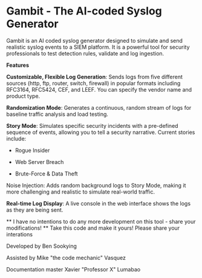 # Gambit - The AI-coded Syslog Generator

Gambit is an AI coded syslog generator designed to simulate and send realistic syslog events to a SIEM platform.  It is a powerful tool for security professionals to test detection rules, validate and log ingestion. 

**Features**

**Customizable, Flexible Log Generation**: Sends logs from five different sources (http, ftp, router, switch, firewall) in popular formats including RFC3164, RFC5424, CEF, and LEEF. You can specify the vendor name and product type.

**Randomization Mode**: Generates a continuous, random stream of logs for baseline traffic analysis and load testing.

**Story Mode**: Simulates specific security incidents with a pre-defined sequence of events, allowing you to tell a security narrative. Current stories include:

  - Rogue Insider
  
  - Web Server Breach
  
  - Brute-Force & Data Theft
    

Noise Injection: Adds random background logs to Story Mode, making it more challenging and realistic to simulate real-world traffic.


**Real-time Log Display**: A live console in the web interface shows the logs as they are being sent.





** I have no intentions to do any more development on this tool - share your modifications! **
Take this code and make it yours! Please share your interations


Developed by Ben Sookying

Assisted by Mike "the code mechanic" Vasquez

Documentation master Xavier "Professor X" Lumabao
